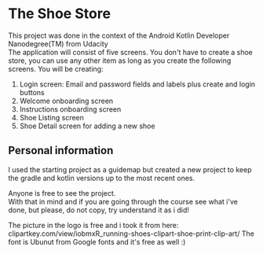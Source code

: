 # The Shoe Store

This project was done in the context of the Android Kotlin Developer Nanodegree(TM) from Udacity  
The application will consist of five screens. You don't have to create a shoe store, you can use any other item as long as you create the following screens. You will be creating:

1. Login screen: Email and password fields and labels plus create and login buttons
2. Welcome onboarding screen
3. Instructions onboarding screen
4. Shoe Listing screen
5. Shoe Detail screen for adding a new shoe

## Personal information
I used the starting project as a guidemap but created a new project to keep the gradle and kotlin versions up to the most recent ones.

Anyone is free to see the project.  
With that in mind and if you are going through the course see what i've done, but please, do not copy, try understand it as i did!

The picture in the logo is free and i took it from here:
clipartkey.com/view/iobmxR_running-shoes-clipart-shoe-print-clip-art/
The font is Ubunut from Google fonts and it's free as well :)
